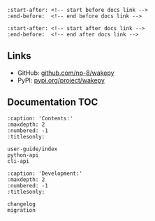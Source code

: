 ```{include} ../../README.md
:start-after: <!-- start before docs link -->
:end-before:  <!-- end before docs link -->
```
```{include} ../../README.md
:start-after: <!-- start after docs link -->
:end-before:  <!-- end after docs link -->
```

## Links
- GitHub: [github.com/np-8/wakepy](https://github.com/np-8/wakepy)
- PyPI: [pypi.org/project/wakepy](https://pypi.org/project/wakepy/)
## Documentation TOC
```{toctree}
:caption: 'Contents:'
:maxdepth: 2
:numbered: -1
:titlesonly:

user-guide/index
python-api
cli-api
```

```{toctree}
:caption: 'Development:'
:maxdepth: 2
:numbered: -1
:titlesonly:

changelog
migration
```



